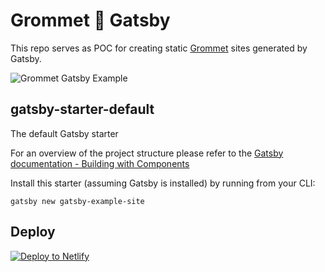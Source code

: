 # Grommet 💜 Gatsby
This repo serves as POC for creating static [Grommet](https://grommet.github.io) sites generated by Gatsby.

![Grommet Gatsby Example](http://i.imgur.com/GE7HXCv.png)

## gatsby-starter-default
The default Gatsby starter

For an overview of the project structure please refer to the [Gatsby documentation - Building with Components](https://www.gatsbyjs.org/docs/building-with-components/)

Install this starter (assuming Gatsby is installed) by running from your CLI:
```
gatsby new gatsby-example-site
```

## Deploy

[![Deploy to Netlify](https://www.netlify.com/img/deploy/button.svg)](https://app.netlify.com/start/deploy?repository=https://github.com/gatsbyjs/gatsby-starter-default)
